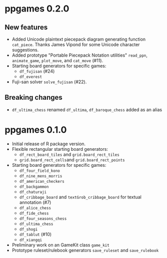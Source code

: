 ppgames 0.2.0
=============

New features
------------

* Added Unicode plaintext piecepack diagram generating function ``cat_piece``.
  Thanks James Vipond for some Unicode character suggestions.
* Added prototype "Portable Piecepack Notation utilities" ``read_ppn``, ``animate_game``,
  ``plot_move``, and ``cat_move`` (#11).
* Starting board generators for specific games:
    - ``df_fujisan`` (#24)
    - ``df_everest``
* Fuji-san solver ``solve_fujisan`` (#22).

Breaking changes
----------------

* ``df_ultima_chess`` renamed ``df_ultima``, ``df_baroque_chess`` added as an alias

ppgames 0.1.0
=============

* Initial release of R package version.
* Flexible rectangular starting board generators:
    - ``df_rect_board_tiles`` and ``grid.board_rect_tiles``
    - ``grid.board_rect_cells``and ``grid.board_rect_points``
* Starting board generators for specific games:
    - ``df_four_field_kono``
    - ``df_nine_mens_morris``
    - ``df_american_checkers``
    - ``df_backgammon``
    - ``df_chaturaji``
    - ``df_cribbage_board`` and ``textGrob_cribbage_board`` for textual annotation (#7)
    - ``df_alice_chess``
    - ``df_fide_chess``
    - ``df_four_seasons_chess``
    - ``df_ultima_chess``
    - ``df_shogi``
    - ``df_tablut`` (#10)
    - ``df_xiangqi``
* Preliminary work on an GameKit class ``game_kit``
* Prototype ruleset/rulebook generators ``save_ruleset`` and ``save_rulebook``
